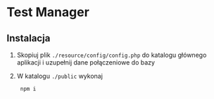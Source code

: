# Test Manager

## Instalacja
1. Skopiuj plik `./resource/config/config.php` do katalogu głównego aplikacji i uzupełnij dane połączeniowe do bazy
2. W katalogu `./public` wykonaj

        npm i
